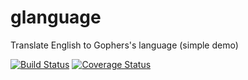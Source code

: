 # glanguage
Translate English to Gophers's language (simple demo)

[![Build Status](https://travis-ci.com/denisacostaq/glanguage.svg?branch=develop)](https://travis-ci.com/denisacostaq/glanguage)
[![Coverage Status](https://coveralls.io/repos/github/denisacostaq/glanguage/badge.svg?branch=develop)](https://coveralls.io/github/denisacostaq/glanguage?branch=develop)